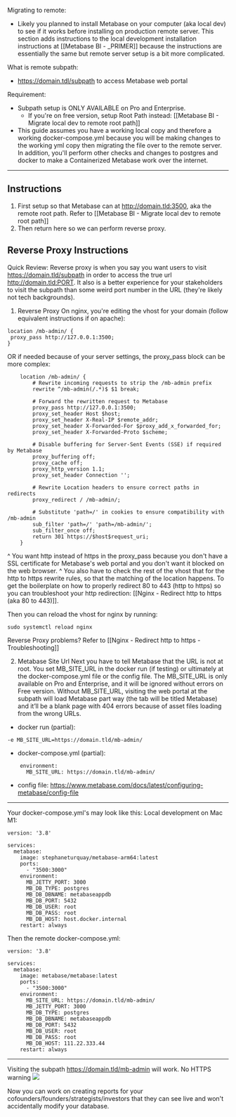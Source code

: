 Migrating to remote:
- Likely you planned to install Metabase on your computer (aka local dev) to see if it works before installing on production remote server. This section adds instructions to the local development installation instructions at [[Metabase BI - _PRIMER]] because the instructions are essentially the same but remote server setup is a bit more complicated.

What is remote subpath:
- https://domain.tdl/subpath to access Metabase web portal

Requirement:
- Subpath setup is ONLY AVAILABLE on Pro and Enterprise.
	- If you're on free version, setup Root Path instead: [[Metabase BI - Migrate local dev to remote root path]]
- This guide assumes you have a working local copy and therefore a working docker-compose.yml because you will be making changes to the working yml copy then migrating the file over to the remote server. In addition, you'll perform other checks and changes to postgres and docker to make a Containerized Metabase work over the internet.

---

## Instructions

1. First setup so that Metabase can at http://domain.tld:3500, aka the remote root path. Refer to [[Metabase BI - Migrate local dev to remote root path]]
2. Then return here so we can perform reverse proxy.

## Reverse Proxy Instructions
Quick Review: Reverse proxy is when you say you want users to visit https://domain.tld/subpath in order to access the true url http://domain.tld:PORT. It also is a better experience for your stakeholders to visit the subpath than some weird port number in the URL (they're likely not tech backgrounds).

1. Reverse Proxy
On nginx, you're editing the vhost for your domain (follow equivalent instructions if on apache):  
```  
location /mb-admin/ {  
 proxy_pass http://127.0.0.1:3500;
}  
```  

OR if needed because of your server settings, the proxy_pass block can be more complex:
```
    location /mb-admin/ {
        # Rewrite incoming requests to strip the /mb-admin prefix
        rewrite ^/mb-admin(/.*)$ $1 break;

        # Forward the rewritten request to Metabase
        proxy_pass http://127.0.0.1:3500;
        proxy_set_header Host $host;
        proxy_set_header X-Real-IP $remote_addr;
        proxy_set_header X-Forwarded-For $proxy_add_x_forwarded_for;
        proxy_set_header X-Forwarded-Proto $scheme;

        # Disable buffering for Server-Sent Events (SSE) if required by Metabase
        proxy_buffering off;
        proxy_cache off;
        proxy_http_version 1.1;
        proxy_set_header Connection '';

        # Rewrite Location headers to ensure correct paths in redirects
        proxy_redirect / /mb-admin/;

        # Substitute 'path=/' in cookies to ensure compatibility with /mb-admin
        sub_filter 'path=/' 'path=/mb-admin/';
        sub_filter_once off;
        return 301 https://$host$request_uri;
    }
```

^ You want http instead of https in the proxy_pass because you don't have a SSL certificate for Metabase's web portal and you don't want it blocked on the web browser.
^ You also have to check the rest of the vhost that for the http to https rewrite rules, so that the matching of the location happens. To get the boilerplate on how to properly redirect 80 to 443 (http to https) so you can troubleshoot your http redirection: [[Nginx - Redirect http to https (aka 80 to 443)]].

Then you can reload the vhost for nginx by running:  
```  
sudo systemctl reload nginx  
```

Reverse Proxy problems? Refer to [[Nginx - Redirect http to https - Troubleshooting]]

2. Metabase Site Url
Next you have to tell Metabase that the URL is not at root. You set MB_SITE_URL in the docker run (if testing) or ultimately at the docker-compose.yml file or the config file. The MB_SITE_URL is only available on Pro and Enterprise, and it will be ignored without errors on Free version. Without MB_SITE_URL, visiting the web portal at the subpath will load Metabase part way (the tab will be titled Metabase) and it’ll be a blank page with 404 errors because of asset files loading from the wrong URLs.

- docker run (partial):
```
-e MB_SITE_URL=https://domain.tld/mb-admin/
```

- docker-compose.yml (partial):
```
    environment:
      MB_SITE_URL: https://domain.tld/mb-admin/
```

- config file:
  https://www.metabase.com/docs/latest/configuring-metabase/config-file

---

Your docker-compose.yml's may look like this:
Local development on Mac M1:
```
version: '3.8'  
  
services:  
  metabase:  
    image: stephaneturquay/metabase-arm64:latest  
    ports:  
      - "3500:3000"  
    environment:  
      MB_JETTY_PORT: 3000  
      MB_DB_TYPE: postgres  
      MB_DB_DBNAME: metabaseappdb  
      MB_DB_PORT: 5432  
      MB_DB_USER: root  
      MB_DB_PASS: root  
      MB_DB_HOST: host.docker.internal  
    restart: always
```

Then the remote docker-compose.yml:
```
version: '3.8'  
  
services:  
  metabase:  
    image: metabase/metabase:latest  
    ports:  
      - "3500:3000"  
    environment:  
      MB_SITE_URL: https://domain.tld/mb-admin/
      MB_JETTY_PORT: 3000  
      MB_DB_TYPE: postgres  
      MB_DB_DBNAME: metabaseappdb  
      MB_DB_PORT: 5432  
      MB_DB_USER: root  
      MB_DB_PASS: root  
      MB_DB_HOST: 111.22.333.44  
    restart: always
```

---

Visiting the subpath https://domain.tld/mb-admin will work. No HTTPS warning
![](https://i.imgur.com/kpGeM4p.png)

Now you can work on creating reports for your cofounders/founders/strategists/investors that they can see live and won't accidentally modify your database.
